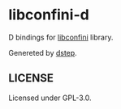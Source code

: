 # libconfini-d

D bindings for [libconfini](https://github.com/madmurphy/libconfini/) library.

Genereted by [dstep](https://github.com/jacob-carlborg/dstep).

## LICENSE

Licensed under GPL-3.0.
